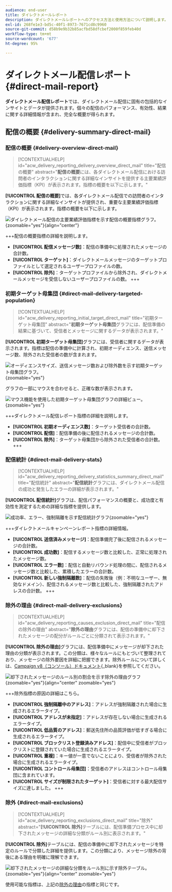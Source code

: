 ```yaml
---
audience: end-user
title: ダイレクトメールレポート
description: ダイレクトメールレポートへのアクセス方法と使用方法について説明します。
exl-id: 268fe1e3-bd5c-40f1-8973-7671cd8c9960
source-git-commit: d58b9e9b32b85acfbd58dfcbef2000f859feb40d
workflow-type: tm+mt
source-wordcount: '677'
ht-degree: 95%

---
```


# ダイレクトメール配信レポート {#direct-mail-report}

**ダイレクトメール配信レポート**&#x200B;では、ダイレクトメール配信に固有の包括的なインサイトとデータが提供されます。個々の配信のパフォーマンス、有効性、結果に関する詳細情報が含まれ、完全な概要が得られます。

## 配信の概要 {#delivery-summary-direct-mail}

### 配信の概要 {#delivery-overview-direct-mail}

>[!CONTEXTUALHELP]
>id="acw_delivery_reporting_delivery_overview_direct_mail"
>title="配信の概要"
>abstract="**配信の概要**&#x200B;には、各ダイレクトメール配信における訪問者のインタラクションに関する詳細なインサイトを提供する主要業績評価指標（KPI）が表示されます。指標の概要を以下に示します。"

**[!UICONTROL 配信の概要]**&#x200B;では、各ダイレクトメール配信での訪問者のインタラクションに関する詳細なインサイトが提供され、重要な主要業績評価指標（KPI）が表示されます。指標の概要を以下に示します。

![ダイレクトメール配信の主要業績評価指標を示す配信の概要指標グラフ。](assets/direct-overview.png){zoomable="yes"}{align="center"}

+++配信の概要指標の詳細を説明します。

* **[!UICONTROL 配信メッセージ数]**：配信の準備中に処理されたメッセージの合計数。
* **[!UICONTROL ターゲット]**：ダイレクトメールメッセージのターゲットプロファイルとして選定されるユーザープロファイルの数。
* **[!UICONTROL 除外]**：ターゲットプロファイルから除外され、ダイレクトメールメッセージを受信しないユーザープロファイルの数。
+++

### 初期ターゲット母集団 {#direct-mail-delivery-targeted-population}

>[!CONTEXTUALHELP]
>id="acw_delivery_reporting_initial_target_direct_mail"
>title="初期ターゲット母集団"
>abstract="**初期ターゲット母集団**&#x200B;グラフには、配信準備の結果に基づいて、受信者とメッセージに関するデータが表示されます。"

**[!UICONTROL 初期ターゲット母集団]**&#x200B;グラフには、受信者に関するデータが表示されます。指標は配信の準備中に計算され、初期オーディエンス、送信メッセージ数、除外された受信者の数が含まれます。

![オーディエンスサイズ、送信メッセージ数および除外数を示す初期ターゲット母集団グラフ。](assets/direct-mail-delivery-targeted-population.png){zoomable="yes"}

グラフの一部にマウスを合わせると、正確な数が表示されます。

![マウス機能を使用した初期ターゲット母集団グラフの詳細ビュー。](assets/direct-mail-delivery-targeted-population_2.png){zoomable="yes"}

+++ダイレクトメール配信レポート指標の詳細を説明します。

* **[!UICONTROL 初期オーディエンス数]**：ターゲット受信者の合計数。
* **[!UICONTROL 配信]**：配信準備の後に配信されるメッセージの合計数。
* **[!UICONTROL 除外]**：ターゲット母集団から除外された受信者の合計数。
+++

### 配信統計 {#direct-mail-delivery-stats}

>[!CONTEXTUALHELP]
>id="acw_delivery_reporting_delivery_statistics_summary_direct_mail"
>title="配信統計"
>abstract="**配信統計**&#x200B;グラフには、ダイレクトメール配信の成功と発生したエラーの詳細が表示されます。"

**[!UICONTROL 配信統計]**&#x200B;グラフは、配信パフォーマンスの概要と、成功度と有効性を測定するための詳細な指標を提供します。

![成功率、エラー、強制隔離を示す配信統計グラフ](assets/direct-mail-delivery-stats.png){zoomable="yes"}

+++ダイレクトメールキャンペーンレポート指標の詳細情報。

* **[!UICONTROL 送信済みメッセージ]**：配信準備完了後に配信されるメッセージの合計数。
* **[!UICONTROL 成功数]**：配信するメッセージ数と比較した、正常に処理されたメッセージ数。
* **[!UICONTROL エラー数]**：配信と自動リバウンド処理の間に、配信されるメッセージ数と比較した、累積したエラーの合計数。
* **[!UICONTROL 新しい強制隔離数]**：配信の失敗後（例：不明なユーザー、無効なドメイン）、配信されるメッセージ数と比較した、強制隔離されたアドレスの合計数。
+++

### 除外の理由 {#direct-mail-delivery-exclusions}

>[!CONTEXTUALHELP]
>id="acw_delivery_reporting_causes_exclusion_direct_mail"
>title="配信の除外の理由"
>abstract="**除外の理由**&#x200B;グラフには、配信の準備中に却下されたメッセージの配分がルールごとに分類されて表示されます。"

**[!UICONTROL 除外の理由]**&#x200B;グラフには、配信準備中にメッセージが却下された理由の分類が表示されます。この分類は、様々なルールにもとづいて整理されており、メッセージの除外要因を詳細に把握できます。除外ルールについて詳しくは、[Campaign v8（コンソール）ドキュメント](https://experienceleague.adobe.com/docs/campaign/campaign-v8/send/failures/delivery-failures.html?lang=ja#email-error-types){_blank}を参照してください。

![却下されたメッセージのルール別の割合を示す除外の理由グラフ](assets/direct-mail-delivery-exclusions.png){zoomable="yes"}{align="center" zoomable="yes"}

+++除外指標の原因の詳細はこちら。

* **[!UICONTROL 強制隔離中のアドレス]**：アドレスが強制隔離された場合に生成されるエラータイプ。
* **[!UICONTROL アドレスが未指定]**：アドレスが存在しない場合に生成されるエラータイプ。
* **[!UICONTROL 低品質のアドレス]**：郵送先住所の品質評価が低すぎる場合に生成されるエラータイプ。
* **[!UICONTROL ブロックリスト登録済みアドレス]**：配信中に受信者がブロックリストに登録されていた場合に生成されるエラータイプ。
* **[!UICONTROL 重複]**：キー値が一意でないことにより、受信者が除外された場合に生成されるエラータイプ。
* **[!UICONTROL コントロール母集団]**：受信者のアドレスはコントロール母集団に含まれています。
* **[!UICONTROL サイズが制限されたターゲット]**：受信者に対する最大配信サイズに達しました。
+++

### 除外 {#direct-mail-exclusions}

>[!CONTEXTUALHELP]
>id="acw_delivery_reporting_exclusions_direct_mail"
>title="除外"
>abstract="**[!UICONTROL 除外]**&#x200B;テーブルには、配信準備プロセス中に却下されたメッセージの詳細な分類がルール別に表示されます。"

**[!UICONTROL 除外]**&#x200B;テーブルには、配信の準備中に却下されたメッセージを特定のルールで分類した詳細を提供します。この分類により、メッセージ除外の背後にある理由を明確に理解できます。

![却下されたメッセージの詳細な分類をルール別に示す除外テーブル。](assets/direct-mail-exclusions.png){zoomable="yes"}{align="center" zoomable="yes"}

使用可能な指標は、上記の[除外の理由](#direct-mail-delivery-exclusions)の指標と同じです。